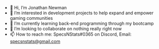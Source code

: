 - 👋 Hi, I’m Jonathan Newman
- 👀 I’m interested in development projects to help expand and empower gaming communities
- 🌱 I’m currently learning back-end programming through my bootcamp
- 💞️ I’m looking to collaborate on nothing really right now
- 📫 How to reach me: SpecsNStats#0365 on Discord, Email: specsnstats@gmail.com
